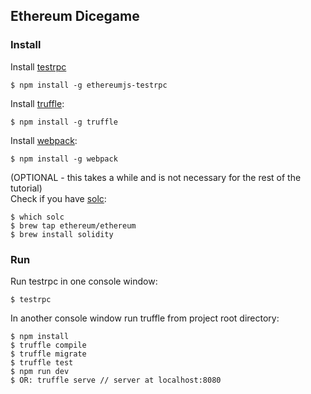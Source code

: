 ## Ethereum Dicegame 

### Install

Install [testrpc](https://github.com/ethereumjs/testrpc)

```
$ npm install -g ethereumjs-testrpc
```

Install [truffle](https://github.com/consensys/truffle):

```
$ npm install -g truffle 
```

Install [webpack](https://webpack.github.io/):
```
$ npm install -g webpack
```

(OPTIONAL - this takes a while and is not necessary for the rest of the tutorial)       
Check if you have [solc](https://github.com/ethereum/go-ethereum/wiki/Contract-Tutorial#using-an-online-compiler):      
```
$ which solc
$ brew tap ethereum/ethereum
$ brew install solidity
```

### Run

Run testrpc in one console window:

```
$ testrpc
```
In another console window run truffle from project root directory:

```
$ npm install
$ truffle compile
$ truffle migrate
$ truffle test
$ npm run dev
$ OR: truffle serve // server at localhost:8080
```
